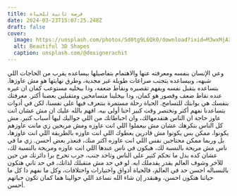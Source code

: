 ```yaml
---
title: فرصة ثانية للحياة
date: 2024-03-23T15:07:25.248Z
draft: false
cover:
  image: https://unsplash.com/photos/Sd0tg9L6Qk0/download?ixid=M3wxMjA3fDB8MXxhbGx8NjB8fHx8fHwyfHwxNzExMjA2OTQyfA&force=true&w=640
  alt: Beautiful 3D Shapes
  caption: unsplash.com/@designerachit
---
```


وعي الإنسان بنفسه ومعرفته عنها والاهتمام بتفاصيلها بيساعده يقرب من الحاجات اللي شبهه، وبيساعده يتجنب صراعات طويلة غير مجدية، وطرق نهايتها هو مش عاوزها. بتساعده يتقبل نفسه ويفهم تقصيره ونقاط ضعفه، ودا بيخليه مستوعب كمان ان غيره عنده نقاط ضعف وقصور هو كمان، ودا بيخلينا متسامحين ومتقبلين بعضنا أكتر. معرفتك بنفسك هي بوابتك للتسامح. الحياة رحلة مستمرة بنتعرف فيها على نفسنا، لكن في أدوات بتساعدنا نفهم أكتر ونختصر وقت كبير احنا أولى بيه. افهم بالله عليك ان مش عشان انت عاوز حاجة ان الناس هتقدمهالك، وان احباطاتك من اللي حواليك ليها أسباب كتير. مش كل الناس بتكرهك عشان مش بيعملوا اللي انت عاوزه ومش مريحين زي مانت عاوزهم يكونوا، ممكن بس يكونوا مش قادرين يعطوك اللي انت عاوزه بالطريقة اللي انت عاوزها، بل وربما ممكن محتاجين نفس اللي انت عاوزه اكتر منك، فنعذر بعض أحسن. زي ما في ناس مش مريحة بالنسبة لك، هيكون في ناس عندها اللي انت عاوزه ومريحة بالنسبة لك، عشان كده بدل ما تحكم كتير على الناس وتاخد جنب، جرب تخرج برا دائرتك من حين للآخر وشوف العالم يقدر يقدملك ايه. لو في حد مش متقبلك لذاتك، في حد تاني هتكون بالنسباله احسن حد في العالم، فالحياة أذواق واختيارات واختلافات، وكل ما نفهم دا كل ما حياتنا هتكون احسن، وهنقدر إن شاء الله نساعد اللي حوالينا هما كمان تكون حياتهم أحسن.
